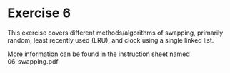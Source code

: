 # Exercise 6

This exercise covers different methods/algorithms of swapping, primarily random, least recently used (LRU), and clock using a single linked list. 

More information can be found in the instruction sheet named 06_swapping.pdf 
